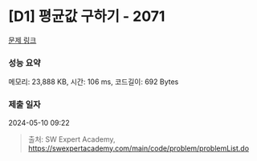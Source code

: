 # [D1] 평균값 구하기 - 2071 

[문제 링크](https://swexpertacademy.com/main/code/problem/problemDetail.do?contestProbId=AV5QRnJqA5cDFAUq) 

### 성능 요약

메모리: 23,888 KB, 시간: 106 ms, 코드길이: 692 Bytes

### 제출 일자

2024-05-10 09:22



> 출처: SW Expert Academy, https://swexpertacademy.com/main/code/problem/problemList.do